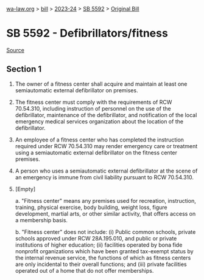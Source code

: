 [wa-law.org](/) > [bill](/bill/) > [2023-24](/bill/2023-24/) > [SB 5592](/bill/2023-24/sb/5592/) > [Original Bill](/bill/2023-24/sb/5592/1/)

# SB 5592 - Defibrillators/fitness

[Source](http://lawfilesext.leg.wa.gov/biennium/2023-24/Pdf/Bills/Senate%20Bills/5592.pdf)

## Section 1
1. The owner of a fitness center shall acquire and maintain at least one semiautomatic external defibrillator on premises.

2. The fitness center must comply with the requirements of RCW 70.54.310, including instruction of personnel on the use of the defibrillator, maintenance of the defibrillator, and notification of the local emergency medical services organization about the location of the defibrillator.

3. An employee of a fitness center who has completed the instruction required under RCW 70.54.310 may render emergency care or treatment using a semiautomatic external defibrillator on the fitness center premises.

4. A person who uses a semiautomatic external defibrillator at the scene of an emergency is immune from civil liability pursuant to RCW 70.54.310.

5. [Empty]

    a. "Fitness center" means any premises used for recreation, instruction, training, physical exercise, body building, weight loss, figure development, martial arts, or other similar activity, that offers access on a membership basis.

    b. "Fitness center" does not include: (i) Public common schools, private schools approved under RCW 28A.195.010, and public or private institutions of higher education; (ii) facilities operated by bona fide nonprofit organizations which have been granted tax-exempt status by the internal revenue service, the functions of which as fitness centers are only incidental to their overall functions; and (iii) private facilities operated out of a home that do not offer memberships.
